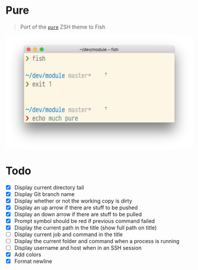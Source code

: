 # Pure

> Port of the [`pure`](https://github.com/sindresorhus/pure) ZSH theme to Fish

<img width="572" src="screenshot.png">

# Todo

- [x] Display current directory tail
- [x] Display Git branch name
- [x] Display whether or not the working copy is dirty
- [x] Display an up arrow if there are stuff to be pushed
- [x] Display an down arrow if there are stuff to be pulled
- [x] Prompt symbol should be red if previous command failed
- [x] Display the current path in the title (show full path on title)
- [ ] Display current job and command in the title
- [ ] Display the current folder and command when a process is running
- [ ] Display username and host when in an SSH session
- [x] Add colors
- [x] Format newline
